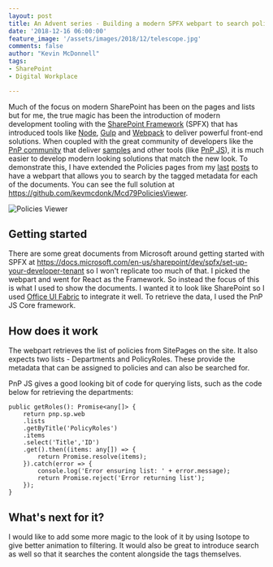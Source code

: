 ```yaml
---
layout: post
title: An Advent series - Building a modern SPFX webpart to search policies
date: '2018-12-16 06:00:00'
feature_image: '/assets/images/2018/12/telescope.jpg'
comments: false
author: "Kevin McDonnell"
tags:
- SharePoint
- Digital Workplace

---
```


Much of the focus on modern SharePoint has been on the pages and lists but for me, the true magic has been the introduction of modern development tooling with the [SharePoint Framework](https://docs.microsoft.com/en-us/sharepoint/dev/spfx/sharepoint-framework-overview) (SPFX) that has introduced tools like [Node](https://nodejs.org/en/), [Gulp](https://gulpjs.com/) and [Webpack](https://webpack.js.org/) to deliver powerful front-end solutions. When coupled with the great community of developers like the [PnP community](https://docs.microsoft.com/en-us/sharepoint/dev/community/community) that deliver [samples](https://developer.microsoft.com/en-us/SharePoint/gallery/?filterBy=SharePoint,Samples) and other tools (like [PnP JS](https://github.com/pnp/pnpjs)), it is much easier to develop modern looking solutions that match the new look. To demonstrate this, I have extended the Policies pages from my [last](/2018/12/15/advent-day-fifteen-adding-page-approvals-in-modern-site.html) [posts](/2018/12/14/advent-day-fourteen-building-policies-site-in-modern-site.html) to have a webpart that allows you to search by the tagged metadata for each of the documents. You can see the full solution at https://github.com/kevmcdonk/Mcd79PoliciesViewer.

![Policies Viewer](/assets/images/2018/12/PolicesViewerWebPart.PNG)

## Getting started

There are some great documents from Microsoft around getting started with SPFX at https://docs.microsoft.com/en-us/sharepoint/dev/spfx/set-up-your-developer-tenant so I won't replicate too much of that. I picked the webpart and went for React as the Framework. So instead the focus of this is what I used to show the documents.  I wanted it to look like SharePoint so I used [Office UI Fabric](https://developer.microsoft.com/en-us/fabric) to integrate it well. To retrieve the data, I used the PnP JS Core framework.

## How does it work

The webpart retrieves the list of policies from SitePages on the site. It also expects two lists - Departments and PolicyRoles. These provide the metadata that can be assigned to policies and can also be searched for.

PnP JS gives a good looking bit of code for querying lists, such as the code below for retrieving the departments:

    public getRoles(): Promise<any[]> {
        return pnp.sp.web
        .lists
        .getByTitle('PolicyRoles')
        .items
        .select('Title','ID')
        .get().then((items: any[]) => {
            return Promise.resolve(items);
        }).catch(error => {
            console.log('Error ensuring list: ' + error.message);
            return Promise.reject('Error returning list');
        });
    }

## What's next for it?

I would like to add some more magic to the look of it by using Isotope to give better animation to filtering. It would also be great to introduce search as well so that it searches the content alongside the tags themselves.